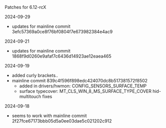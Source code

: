 Patches for 6.12-rcX

2024-09-29
- updates for mainline commit 3efc57369a0ce8f76bf0804f7e673982384e4ac9

2024-09-21
- updates for mainline commit 1868f9d0260e9afaf7c6436d14923ae12eaea465

2024-09-19
- added curly brackets..
- mainline commit 839c4f596f898edc424070dc8b517381572f8502  
  - added in drivers/hwmon: CONFIG_SENSORS_SURFACE_TEMP  
  - surface typecover: MT_CLS_WIN_8_MS_SURFACE_TYPE_COVER hid-multitouch fixes

2024-09-18
- seems to work with mainline commit  
  2f27fce67173bbb05d5a0ee03dae5c021202c912
